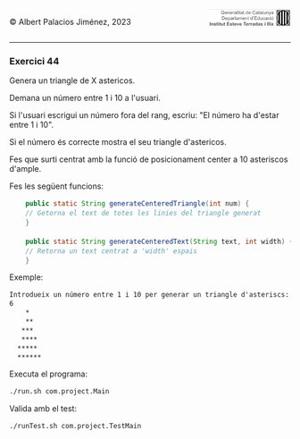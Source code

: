 <div style="display: flex; width: 100%;">
    <div style="flex: 1; padding: 0px;">
        <p>© Albert Palacios Jiménez, 2023</p>
    </div>
    <div style="flex: 1; padding: 0px; text-align: right;">
        <img src="../../assets/ieti.png" height="32" alt="Logo de IETI" style="max-height: 32px;">
    </div>
</div>
<hr/>

### Exercici 44

Genera un triangle de X astericos.

Demana un número entre 1 i 10 a l'usuari.

Si l'usuari escrigui un número fora del rang, escriu: "El número ha d'estar entre 1 i 10".

Si el número és correcte mostra el seu triangle d'astericos.

Fes que surti centrat amb la funció de posicionament center a 10 asteriscos d'ample.

Fes les següent funcions:
```java
    public static String generateCenteredTriangle(int num) {
    // Getorna el text de totes les linies del triangle generat
    }

    public static String generateCenteredText(String text, int width) {
    // Retorna un text centrat a 'width' espais
    }
```

Exemple:
```text
Introdueix un número entre 1 i 10 per generar un triangle d'asteriscs: 6
    *
    **
   ***
   ****
  *****
  ******
```


Executa el programa:
```bash
./run.sh com.project.Main
```

Valida amb el test:
```bash
./runTest.sh com.project.TestMain
```
